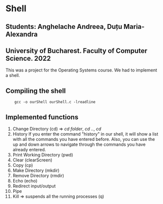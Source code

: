 # Shell

## Students: Anghelache Andreea, Duțu Maria-Alexandra
## University of Bucharest. Faculty of Computer Science. 2022

This was a project for the Operating Systems course.
We had to implement a shell.

## Compiling the shell
```
    gcc -o ourShell ourShell.c -lreadline
```
## Implemented functions
1. Change Directory (cd) => *cd folder*, *cd ..*, *cd*
2. History 
If you enter the command "history" in our shell, it will show a list with all the commands you have entered before.
Also, you can use the up and down arrows to navigate through the commands you have already entered.
3. Print Working Directory (pwd)
4. Clear (clearScreen)
5. Copy (cp)
6. Make Directory (mkdir)
7. Remove Directory (rmdir)
8. Echo (echo)
9. Redirect input/output
10. Pipe
11. Kill => suspends all the running processes (q)